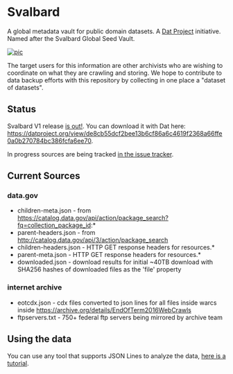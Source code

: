 # Svalbard

A global metadata vault for public domain datasets. A [Dat Project](https://datproject.org) initiative. Named after the Svalbard Global Seed Vault.

[![pic](https://upload.wikimedia.org/wikipedia/commons/thumb/6/6b/Svalbard_seed_vault_IMG_8894.JPG/640px-Svalbard_seed_vault_IMG_8894.JPG)](https://en.wikipedia.org/wiki/Svalbard_Global_Seed_Vault)

The target users for this information are other archivists who are wishing to coordinate on what they are crawling and storing. We hope to contribute to data backup efforts with this repository by collecting in one place a "dataset of datasets".

## Status

Svalbard V1 release [is out!](https://medium.com/@maxogden/project-svalbard-a-metadata-vault-for-research-data-7088239177ab#.6gy3eectc). You can download it with Dat here: https://datproject.org/view/de8cb55dcf2bee13b6cf86a6c4619f2368a66ffe0a0b270784bc386fcfa6ee70.

In progress sources are being tracked [in the issue tracker](https://github.com/datproject/svalbard/issues).

## Current Sources

### data.gov

- children-meta.json - from https://catalog.data.gov/api/action/package_search?fq=collection_package_id:*
- parent-headers.json - from http://catalog.data.gov/api/3/action/package_search
- children-headers.json - HTTP GET response headers for resources.*
- parent-meta.json - HTTP GET response headers for resources.*
- downloaded.json - download results for initial ~40TB download with SHA256 hashes of downloaded files as the 'file' property

### internet archive

- eotcdx.json - cdx files converted to json lines for all files inside warcs inside https://archive.org/details/EndOfTerm2016WebCrawls
- ftpservers.txt - 750+ federal ftp servers being mirrored by archive team

## Using the data

You can use any tool that supports JSON Lines to analyze the data, [here is a tutorial](https://github.com/jsonlines/guide). 
